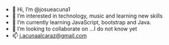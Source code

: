 - 👋 Hi, I’m @josueacuna1
- 👀 I’m interested in technology, music and learning new skills
- 🌱 I’m currently learning JavaScript, bootstrap and Java. 
- 💞️ I’m looking to collaborate on ...I do not know yet
- 📫 j.acunaalcaraz@gmail.com

<!---
josueacuna1/josueacuna1 is a ✨ special ✨ repository because its `README.md` (this file) appears on your GitHub profile.
You can click the Preview link to take a look at your changes.
--->
